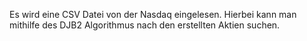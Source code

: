 Es wird eine CSV Datei von der Nasdaq eingelesen. Hierbei kann man mithilfe des DJB2 Algorithmus nach den erstellten Aktien suchen.
